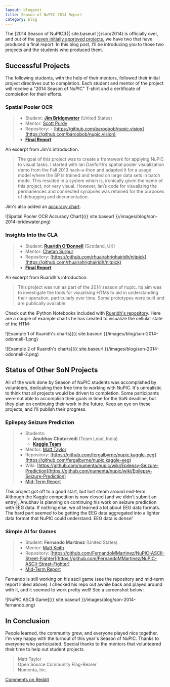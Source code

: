 ```yaml
---
layout: blogpost
title: Season of NuPIC 2014 Report
category: blog
---
```


The [2014 Season of NuPIC]({{ site.baseurl }}/son/2014) is officially over, and out of the [seven initially approved projects](https://github.com/numenta/nupic/wiki/SoN-2014-Projects), we have two that have produced a final report. In this blog post, I'll be introducing you to those two projects and the students who produced them.

## Successful Projects

The following students, with the help of their mentors, followed their initial project directives out to completion. Each student and mentor of the project will receive a "2014 Season of NuPIC" T-shirt and a certificate of completion for their efforts. 

### Spatial Pooler OCR

> - Student: **[Jim Bridgewater](http://www.linkedin.com/pub/jim-bridgewater/9/589/604)** (United States)
> - Mentor: [Scott Purdy](http://github.com/scottpurdy)
> - Repository: - [https://github.com/baroobob/nupic.vision](https://github.com/baroobob/nupic.vision)
> - **[Final Report](https://drive.google.com/file/d/0B99vQZHZRc_gVlc5R0tmNExoenhJZ05OSU81eGxTSlpTX2ln/)**

An excerpt from Jim's introduction:

> The goal of this project was to create a framework for applying NuPIC to visual tasks. I started with Ian Danforth’s spatial pooler visualization demo from the Fall 2013 hack-a-thon and adapted it for a usage model where the SP is trained and tested on large data sets in batch mode. This resulted in a system which is, ironically given the name of this project, not very visual. However, Ian’s code for visualizing the permanences and connected synapses was retained for the purposes of debugging and documentation.

Jim's also added an [accuracy chart](https://drive.google.com/file/d/0B99vQZHZRc_gOGtpWHdXejJIR2J6TTVRLWo1dm5NWHRTT0pz/).

![Spatial Pooler OCR Accuracy Chart]({{ site.baseurl }}/images/blog/son-2014-bridewater.png)

### Insights Into the CLA

> - Student: **[Ruaridh O'Donnell](https://github.com/rhuairahrighairidh)** (Scotland, UK)
> - Mentor: [Chetan Surpur](http://github.com/chetan51)
> - Repository: [https://github.com/rhuairahrighairidh/nitpick](https://github.com/rhuairahrighairidh/nitpick)
> - **[Final Report](https://docs.google.com/document/d/1u9yBdpRCXoMQySYeN00kF9TOEDvtTWkifcWyuuMoS5s/)**

An excerpt from Ruaridh's introduction:

> This project was run as part of the 2014 season of nupic. Its aim was to investigate the tools for visualising HTMs to aid in understanding their operation, particularly over time. Some prototypes were built and are publically available.

Check out the iPython Notebooks included with [Ruaridh's repository](https://github.com/rhuairahrighairidh/nitpick). Here are a couple of example charts he has created to visualize the cellular state of the HTM:

![Example 1 of Ruaridh's charts]({{ site.baseurl }}/images/blog/son-2014-odonnell-1.png)

![Example 2 of Ruaridh's charts]({{ site.baseurl }}/images/blog/son-2014-odonnell-2.png)

## Status of Other SoN Projects

All of the work done by Season of NuPIC students was accomplished by volunteers, dedicating their free time to working with NuPIC. It's unrealistic to think that all projects would be driven to completion. Some participants were not able to accomplish their goals in time for the SoN deadline, but they plan on continuing their work in the future. Keep an eye on these projects, and I'll publish their progress.

### Epilepsy Seizure Prediction

> - Students: 
>   - **Anubhav Chaturvedi** (Team Lead, India)
>   - [**Kaggle Team**](https://github.com/numenta/nupic/wiki/Epilepsy-Seizure-Prediction#team-members)
> - Mentor: [Matt Taylor](http://github.com/rhyolight)
> - Repository: [https://github.com/fergalbyrne/nupic.kaggle-eeg](https://github.com/fergalbyrne/nupic.kaggle-eeg)
> - Wiki: [https://github.com/numenta/nupic/wiki/Epilepsy-Seizure-Prediction](https://github.com/numenta/nupic/wiki/Epilepsy-Seizure-Prediction)
> - [Mid-Term Report](https://github.com/numenta/nupic/wiki/SoN-2014-Mid-Term-Reports#epilepsy-seizure-prediction)

This project got off to a good start, but lost steam around mid-term. Although the Kaggle competition is now closed (and we didn't submit an entry), Anubhav is planning on continuing his work on seizure prediction with EEG data. If nothing else, we all learned a lot about EEG data formats. The hard part seemed to be getting the EEG data aggregated into a lighter data format that NuPIC could understand. EEG data is *dense!*

### Simple AI for Games

> - Student: **Fernando Martinez** (United States)
> - Mentor: [Matt Keith](https://github.com/keithcom)
> - Repository: [https://github.com/FernandoMMartinez/NuPIC-ASCII-Street-Fighter](https://github.com/FernandoMMartinez/NuPIC-ASCII-Street-Fighter)
> - [Mid-Term Report](https://docs.google.com/a/numenta.org/document/d/1_e6Krh1hQfcdHsaDvU5DVHxifFpjYAms0FtXEyguIVE/)

Fernando is still working on his ascii game (see the repository and mid-term report linked above). I checked his repo out awhile back and played around with it, and it seemed to work pretty well! See a screenshot below:

![NuPIC ASCII Game]({{ site.baseurl }}/images/blog/son-2014-fernando.png)

## In Conclusion

People learned, the community grew, and everyone played nice together. I'm very happy with the turnout of this year's Season of NuPIC. Thanks to everyone who participated. Special thanks to the mentors that volunteered their time to help out student projects.

> Matt Taylor <br/>
> Open Source Community Flag-Bearer <br/>
> Numenta, Inc.

[Comments on Reddit]()
